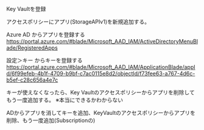 Key Vaultを登録

アクセスポリシーにアプリ(StorageAPIv1)を新規追加する。

Azure AD からアプリを登録する
https://portal.azure.com/#blade/Microsoft_AAD_IAM/ActiveDirectoryMenuBlade/RegisteredApps

設定＞キー からキーを登録する
https://portal.azure.com/#blade/Microsoft_AAD_IAM/ApplicationBlade/appId/6f99efeb-4b1f-4709-b9bf-c7ac0115e8d2/objectId/f73fee63-a767-4d6c-b5ef-c28c656a4e7c


キーが使えなくなったら、Key Vaultのアクセスポリシーからアプリを削除してもう一度追加する。
※本当にできるかわからない

ADからアプリを消してキーを追加、KeyVaultのアクセスポリシーからアプリを削除、もう一度追加(Subscriptionの)

